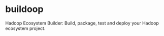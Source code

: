 buildoop
========

Hadoop Ecosystem Builder: Build, package, test and deploy your Hadoop ecosystem project.
